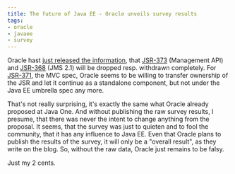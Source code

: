 ```yaml
---
title: The future of Java EE - Oracle unveils survey results
tags:
- oracle
- javaee
- survey
---
```


Oracle hast [just released the information](https://blogs.oracle.com/theaquarium/entry/a_quick_update_on_java), that [JSR-373](https://www.jcp.org/en/jsr/detail?id=373) (Management API) and [JSR-368](https://www.jcp.org/en/jsr/detail?id=368) (JMS 2.1) will be dropped resp. withdrawn completely. For [JSR-371](https://www.jcp.org/en/jsr/detail?id=371), the MVC spec, Oracle seems to be willing to transfer ownership of the JSR and let it continue as a standalone component, but not under the Java EE umbrella spec any more.

That's not really surprising, it's exactly the same what Oracle already proposed at Java One. And without publishing the raw survey results, I presume, that there was never the intent to change anything from the proposal. It seems, that the survey was just to quieten and to fool the community, that it has any influence to Java EE. Even that Oracle plans to publish the results of the survey, it will only be a "overall result", as they write on the blog. So, without the raw data, Oracle just remains to be falsy.

Just my 2 cents.
